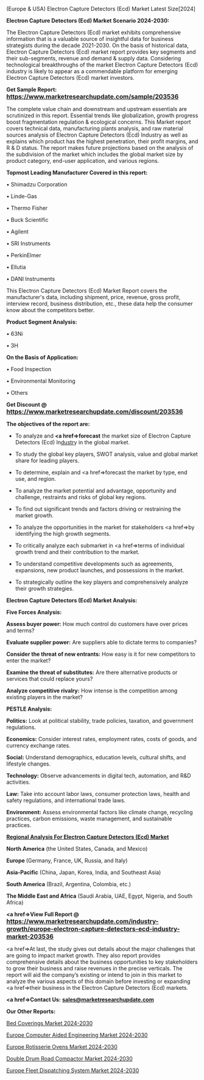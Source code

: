 (Europe & USA) Electron Capture Detectors (Ecd) Market Latest Size[2024]

<strong>Electron Capture Detectors (Ecd) Market Scenario 2024-2030:</strong>

The Electron Capture Detectors (Ecd) market exhibits comprehensive information that is a valuable source of insightful data for business strategists during the decade 2021-2030. On the basis of historical data, Electron Capture Detectors (Ecd) market report provides key segments and their sub-segments, revenue and demand &amp; supply data. Considering technological breakthroughs of the market Electron Capture Detectors (Ecd) industry is likely to appear as a commendable platform for emerging Electron Capture Detectors (Ecd) market investors.

<strong>Get Sample Report: <a href=https://www.marketresearchupdate.com/sample/203536><font size=3 color=#0000ff>https://www.marketresearchupdate.com/sample/203536</font></a></strong>

The complete value chain and downstream and upstream essentials are scrutinized in this report. Essential trends like globalization, growth progress boost fragmentation regulation &amp; ecological concerns. This Market report covers technical data, manufacturing plants analysis, and raw material sources analysis of Electron Capture Detectors (Ecd) Industry as well as explains which product has the highest penetration, their profit margins, and R & D status. The report makes future projections based on the analysis of the subdivision of the market which includes the global market size by product category, end-user application, and various regions.

<strong>Topmost Leading Manufacturer Covered in this report:</strong>

• Shimadzu Corporation

• Linde-Gas

• Thermo Fisher

• Buck Scientific

• Agilent

• SRI Instruments

• PerkinElmer

• Ellutia

• DANI Instruments

This Electron Capture Detectors (Ecd) Market Report covers the manufacturer's data, including shipment, price, revenue, gross profit, interview record, business distribution, etc., these data help the consumer know about the competitors better.

<strong>Product Segment Analysis: </strong>

• 63Ni

• 3H

<strong>On the Basis of Application:</strong>

• Food Inspection

• Environmental Monitoring

• Others

<strong>Get Discount @ <a href=https://www.marketresearchupdate.com/discount/203536><font size=3 color=#0000ff>https://www.marketresearchupdate.com/discount/203536</font></a></strong>

<strong><b>The objectives of the report are:</b></strong>

- To analyze and <strong><a href=><strong>forecast</strong></a></strong> the market size of Electron Capture Detectors (Ecd) In<a href=ASDF991299>dustr</a>y in the global market.

- To study the global key players, SWOT analysis, value and global market share for leading players.

- To determine, explain and <a href=>forecast</a> the market by type, end use, and region.

- To analyze the market potential and advantage, opportunity and challenge, restraints and risks of global key regions.

- To find out significant trends and factors driving or restraining the market growth.

- To analyze the opportunities in the market for stakeholders <a href=>by</a> identifying the high growth segments.

- To critically analyze each submarket in <a href=>terms</a> of individual growth trend and their contribution to the market.

- To understand competitive developments such as agreements, expansions, new product launches, and possessions in the market.

- To strategically outline the key players and comprehensively analyze their growth strategies.

<strong>Electron Capture Detectors (Ecd) Market Analysis:</strong>

<strong>Five Forces Analysis:</strong>

<strong>Assess buyer power:</strong> How much control do customers have over prices and terms?

<strong>Evaluate supplier power:</strong> Are suppliers able to dictate terms to companies?

<strong>Consider the threat of new entrants:</strong> How easy is it for new competitors to enter the market?

<strong>Examine the threat of substitutes:</strong> Are there alternative products or services that could replace yours?

<strong>Analyze competitive rivalry:</strong> How intense is the competition among existing players in the market?

<strong>PESTLE Analysis:</strong>

<strong>Politics:</strong> Look at political stability, trade policies, taxation, and government regulations.

<strong>Economics:</strong> Consider interest rates, employment rates, costs of goods, and currency exchange rates.

<strong>Social:</strong> Understand demographics, education levels, cultural shifts, and lifestyle changes.

<strong>Technology:</strong> Observe advancements in digital tech, automation, and R&D activities.

<strong>Law:</strong> Take into account labor laws, consumer protection laws, health and safety regulations, and international trade laws.

<strong>Environment:</strong> Assess environmental factors like climate change, recycling practices, carbon emissions, waste management, and sustainable practices.

<strong><u><b>Regional Analysis For Electron Capture Detectors (Ecd) Market</b></u></strong>

<strong><b>North America</b></strong> (the United States, Canada, and Mexico)

<strong><b>Europe </b></strong>(Germany, France, UK, Russia, and Italy)

<strong><b>Asia-Pacific</b></strong> (China, Japan, Korea, India, and Southeast Asia)

<strong><b>South America</b></strong> (Brazil, Argentina, Colombia, etc.)

<strong><b>The Middle East and Africa</b></strong> (Saudi Arabia, UAE, Egypt, Nigeria, and South Africa)

<strong><a href=>View Full Report</a> @ <a href=https://www.marketresearchupdate.com/industry-growth/europe-electron-capture-detectors-ecd-industry-market-203536><font size=3 color=#0000ff>https://www.marketresearchupdate.com/industry-growth/europe-electron-capture-detectors-ecd-industry-market-203536</font></a></strong>

<a href=>At last,</a> the study gives out details about the major challenges that are going to impact market growth. They also report provides comprehensive details about the business opportunities to key stakeholders to grow their business and raise revenues in the precise verticals. The report will aid the company’s existing or intend to join in this market to analyze the various aspects of this domain before investing or expanding <a href=>their</a> business in the Electron Capture Detectors (Ecd) markets.

<strong><a href=>Contact Us:</a></strong>
<strong>sales@marketresearchupdate.com</strong>

<strong>Our Other Reports:</strong>

<a href=https://www.linkedin.com/pulse/bed-coverings-market-size-growth-set-surge-significantly>Bed Coverings Market 2024-2030</a>

<a href=https://www.linkedin.com/pulse/europe-computer-aided-engineering-market-size-future>Europe Computer Aided Engineering Market 2024-2030</a>

<a href=https://www.linkedin.com/pulse/europe-rotisserie-ovens-market-2023>Europe Rotisserie Ovens Market 2024-2030</a>

<a href=https://www.linkedin.com/pulse/double-drum-road-compactor-market-hitting-new-b8dbf/>Double Drum Road Compactor Market 2024-2030</a>

<a href=https://www.linkedin.com/pulse/europe-fleet-dispatching-system-market-research-qekbf/>Europe Fleet Dispatching System Market 2024-2030</a>


